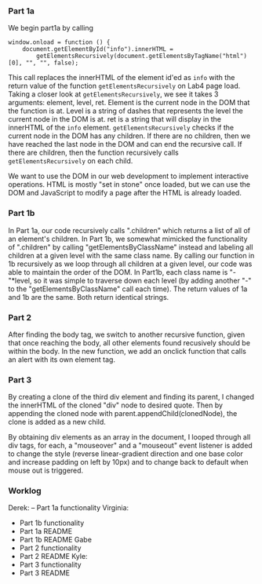 ### Part 1a
We begin part1a by calling
```
window.onload = function () {
    document.getElementById("info").innerHTML =
        getElementsRecursively(document.getElementsByTagName("html")[0], "", "", false);
```
This call replaces the innerHTML of the element id'ed as `info` with the return value of
the function `getElementsRecursively` on Lab4 page load.
Taking a closer look at `getElementsRecursively`, we see it takes 3 arguments: element, level,
ret. Element is the current node in the DOM that the function is at. Level is a string of dashes
that represents the level the current node in the DOM is at. ret is a string that will display
in the innerHTML of the `info` element.
`getElementsRecursively` checks if the current node in the DOM has any children. If there are
no children, then we have reached the last node in the DOM and can end the recursive call.
If there are children, then the function recursively calls `getElementsRecursively` on each child.

We want to use the DOM in our web development to implement interactive  operations. HTML is
mostly "set in stone" once loaded, but we can use the DOM and JavaScript to modify a page after
the HTML is already loaded.

### Part 1b
In Part 1a, our code recursively calls ".children" which returns a list of all of an element's children. In Part 1b, we somewhat mimicked the functionality of ".children" by calling "getElementsByClassName" instead and labeling all children at a given level with the same class name. By calling our function in 1b
recursively as we loop through all children at a given level, our code was able to maintain the order
of the DOM. In Part1b, each class name is "-"*level, so it was simple to traverse down each level (by adding another "-" to the "getElementsByClassName" call each time).
The return values of 1a and 1b are the same. Both return identical strings.

### Part 2
After finding the body tag, we switch to another recursive function, given that once reaching the body, all other elements found recusively should be within the body. In the new function, we add an onclick function that calls an alert with its own element tag.

### Part 3
By creating a clone of the third div element and finding its parent, I changed the innerHTML of the cloned "div" node to desired quote. Then by appending the cloned node with parent.appendChild(clonedNode), the clone is added as a new child.

By obtaining div elements as an array in the document, I looped through all div tags, for each, a "mouseover" and a "mouseout" event listener is added to change the style (reverse linear-gradient direction and one base color and increase padding on left by 10px) and to change back to default when mouse out is triggered.

### Worklog
Derek:
– Part 1a functionality
Virginia:
- Part 1b functionality
- Part 1a README
- Part 1b README
Gabe
- Part 2 functionality
- Part 2 README
Kyle:
- Part 3 functionality
- Part 3 README